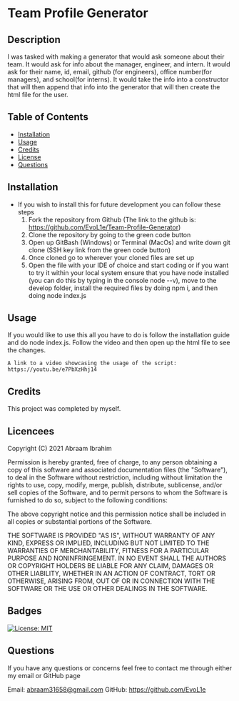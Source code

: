 # Team Profile Generator

## Description

I was tasked with making a generator that would ask someone about their team. It would ask for info about the manager, engineer, and intern. It would ask for their name, id, email, github (for engineers), office number(for managers), and school(for interns). It would take the info into a constructor that will then append that info into the generator that will then create the html file for the user.

## Table of Contents

- [Installation](#installation)
- [Usage](#usage)
- [Credits](#credits)
- [License](#license)
- [Questions](#questions)


## Installation

* If you wish to install this for future development you can follow these steps
    1. Fork the repository from Github (The link to the github is: 
        https://github.com/EvoL1e/Team-Profile-Generator)
    2. Clone the repository by going to the green code button
    3. Open up GitBash (Windows) or Terminal (MacOs) and write down git clone (SSH key link from the green code button)
    4. Once cloned go to wherever your cloned files are set up
    5. Open the file with your IDE of choice and start coding or if you want to try it within your local system ensure that you have node installed (you can do this by typing in the console node --v), move to the develop folder, install the required files by doing npm i, and then doing node index.js

## Usage

If you would like to use this all you have to do is follow the installation guide and do node index.js. Follow the video and then open up the html file to see the changes.

    A link to a video showcasing the usage of the script: https://youtu.be/e7PbXzHhj14

## Credits

This project was completed by myself.

## Licencees 
Copyright (C) 2021 Abraam Ibrahim

Permission is hereby granted, free of charge, to any person obtaining a copy of this software and associated documentation files (the "Software"), to deal in the Software without restriction, including without limitation the rights to use, copy, modify, merge, publish, distribute, sublicense, and/or sell copies of the Software, and to permit persons to whom the Software is furnished to do so, subject to the following conditions:

The above copyright notice and this permission notice shall be included in all copies or substantial portions of the Software.

THE SOFTWARE IS PROVIDED "AS IS", WITHOUT WARRANTY OF ANY KIND, EXPRESS OR IMPLIED, INCLUDING BUT NOT LIMITED TO THE WARRANTIES OF MERCHANTABILITY, FITNESS FOR A PARTICULAR PURPOSE AND NONINFRINGEMENT. IN NO EVENT SHALL THE AUTHORS OR COPYRIGHT HOLDERS BE LIABLE FOR ANY CLAIM, DAMAGES OR OTHER LIABILITY, WHETHER IN AN ACTION OF CONTRACT, TORT OR OTHERWISE, ARISING FROM, OUT OF OR IN CONNECTION WITH THE SOFTWARE OR THE USE OR OTHER DEALINGS IN THE SOFTWARE.

## Badges
[![License: MIT](https://img.shields.io/badge/License-MIT-yellow.svg)](https://opensource.org/licenses/MIT)

## Questions

If you have any questions or concerns feel free to contact me through either my email or GitHub page
    
Email: abraam31658@gmail.com
GitHub: https://github.com/EvoL1e